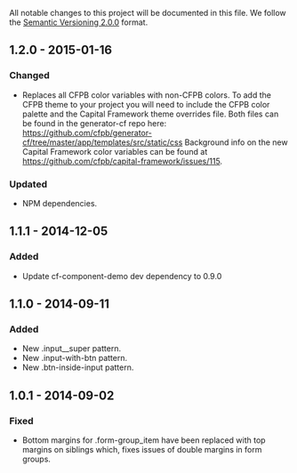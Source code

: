 All notable changes to this project will be documented in this file.
We follow the [Semantic Versioning 2.0.0](http://semver.org/) format.


## 1.2.0 - 2015-01-16

### Changed
- Replaces all CFPB color variables with non-CFPB colors. To add the CFPB theme
  to your project you will need to include the CFPB color palette and the
  Capital Framework theme overrides file. Both files can be found in the
  generator-cf repo here:
  <https://github.com/cfpb/generator-cf/tree/master/app/templates/src/static/css>
  Background info on the new Capital Framework color variables can be found at
  <https://github.com/cfpb/capital-framework/issues/115>.

### Updated
- NPM dependencies.


## 1.1.1 - 2014-12-05

### Added
- Update cf-component-demo dev dependency to 0.9.0


## 1.1.0 - 2014-09-11

### Added
- New .input__super pattern.
- New .input-with-btn pattern.
- New .btn-inside-input pattern.


## 1.0.1 - 2014-09-02

### Fixed
- Bottom margins for .form-group_item have been replaced with top margins on
  siblings which, fixes issues of double margins in form groups.
